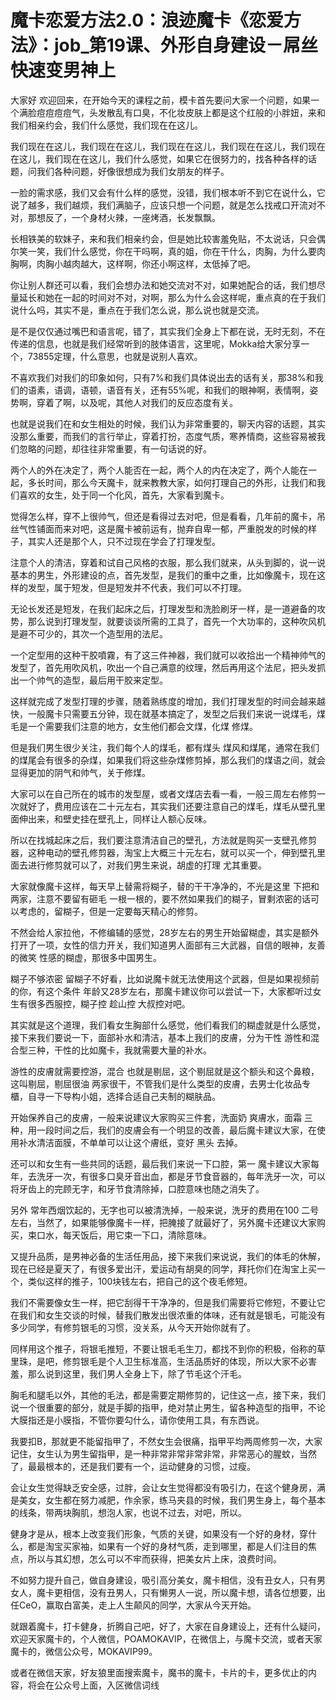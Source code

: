 # 魔卡恋爱方法2.0：浪迹魔卡《恋爱方法》：job_第19课、外形自身建设－屌丝快速变男神上

大家好 欢迎回来，在开始今天的课程之前，模卡首先要问大家一个问题，如果一个满脸痘痘痘痘气，头发散乱有口臭，不化妆皮肤上都是这个红般的小胖妞，来和我们相亲约会，我们什么感觉，我们现在在这儿。

我们现在在这儿，我们现在在这儿，我们现在在这儿，我们现在在这儿，我们现在在这儿，我们现在在这儿，我们什么感觉，如果它在很努力的，找各种各样的话题，问我们各种问题，好像很想成为我们女朋友的样子。

一脸的需求感，我们又会有什么样的感觉，没错，我们根本听不到它在说什么，它说了越多，我们越烦，我们满脑子，应该只想一个问题，就是怎么找戒口开流对不对，那想反了，一个身材火辣，一座烤酒，长发飘飘。

长相铁美的软妹子，来和我们相亲约会，但是她比较害羞免贴，不太说话，只会偶尔笑一笑，我们什么感觉，你在干吗啊，真的姐，你在干什么，肉胸，为什么要肉胸啊，肉胸小越肉越大，这样啊，你还小啊这样，太低掉了吧。

你让别人群还可以看，我们会想办法和她交流对不对，如果她配合的话，我们想尽量延长和她在一起的时间对不对，对啊，那么为什么会这样呢，重点真的在于我们说什么吗，其实不是，重点在于我们怎么说，那么说也就是交流。

是不是仅仅通过嘴巴和语言呢，错了，其实我们全身上下都在说，无时无刻，不在传递的信息，也就是我们经常听到的肢体语言，这里呢，Mokka给大家分享一个，73855定理，什么意思，也就是说别人喜欢。

不喜欢我们对我们的印象如何，只有7%和我们具体说出去的话有关，那38%和我们的语素，语调，语顿，语音有关，还有55%呢，和我们的眼神啊，表情啊，姿势啊，穿着了啊，以及呢，其他人对我们的反应态度有关。

也就是说我们在和女生相处的时候，我们认为非常重要的，聊天内容的话题，其实没那么重要，而我们的言行举止，穿着打扮，态度气质，寒养情商，这些容易被我们忽略的问题，却往往非常重要，有一句话说的好。

两个人的外在决定了，两个人能否在一起，两个人的内在决定了，两个人能在一起，多长时间，那么今天魔卡，就来教教大家，如何打理自己的外形，让我们和我们喜欢的女生，处于同一个化风，首先，大家看到魔卡。

觉得怎么样，穿不上很帅气，但还是看得过去对吧，但是看看，几年前的魔卡，吊丝气性铺面而来对吧，这是魔卡被前运有，抛弃自卑一郁，严重脱发的时候的样子，其实人还是那个人，只不过现在学会了打理发型。

注意个人的清洁，穿着和试自己风格的衣服，那么我们就来，从头到脚的，说一说基本的男生，外形建设的点，首先发型，是我们的重中之重，比如像魔卡，现在这样的发型，属于短发，但是短发并不代表，我们可以不打理。

无论长发还是短发，在我们起床之后，打理发型和洗脸刷牙一样，是一道避备的攻势，那么说到打理发型，就要谈谈所需的工具了，首先一个大功率的，这种吹风机是避不可少的，其次一个造型用的法尼。

一个定型用的这种干胶噴霧，有了这三件神器，我们就可以收拾出一个精神帅气的发型了，首先用吹风机，吹出一个自己满意的纹理，然后再用这个法尼，把头发抓出一个帅气的造型，最后用干胶来定型。

这样就完成了发型打理的步骤，随着熟练度的增加，我们打理发型的时间会越来越快，一般魔卡只需要五分钟，现在就基本搞定了，发型之后我们来说一说煤毛，煤毛是一个需要我们注意的地方，女生他们都会文煤，化煤 修煤。

但是我们男生很少关注，我们每个人的煤毛，都有煤头 煤风和煤尾，通常在我们的煤尾会有很多的杂煤，如果我们将这些杂煤修剪掉，那么我们的煤语之间，就会显得更加的阴气和帅气，关于修煤。

大家可以在自己所在的城市的发型屋，或者文煤店去看一看，一般三周左右修剪一次就好了，费用应该在二十元左右，其实我们还要注意自己的煤毛，煤毛从壁孔里面伸出来，和壁史挂在壁孔上，同样让人额心反味。

所以在找城起床之后，我们要注意清洁自己的壁孔，方法就是购买一支壁孔修剪器，这种电动的壁孔修剪器，淘宝上大概三十元左右，就可以买一个，伸到壁孔里面去进行修剪就可以了，对我们男生来说，胡虚的打理 尤其重要。

大家就像魔卡这样，每天早上替需将糊子，替的干干净净的，不光是这里 下把和两家，注意不要留有砸毛 一根一根的，要不然如果我们的糊子，冒剩浓密的话可以考虑的，留糊子，但是一定要每天精心的修剪。

不然会给人家拉他，不修编辅的感觉，28岁左右的男生开始留糊虚，其实是额外打开了一项，女性的信力开关，我们知道男人面部有三大武器，自信的眼神，友善的微笑 性感的糊虚，那很多中国男生。

糊子不够浓密 留糊子不好看，比如说魔卡就无法使用这个武器，但是如果视频前的你，有这个条件 年龄又28岁左右，那魔卡建议你可以尝试一下，大家都听过女生有很多西服控，糊子控 趁山控 大叔控对吧。

其实就是这个道理，我们看女生胸部什么感觉，他们看我们的糊虚就是什么感觉，接下来我们要说一下，面部补水和清洁，基本上我们的皮膚，分为干性 游性和混合型三种，干性的比如魔卡，我就需要大量的补水。

游性的皮膚就需要控游，混合 也就是剔屈，这个剔屈就是这个额头和这个鼻粮，这叫剔屈，剔屈很油 两家很干，不管我们是什么类型的皮膚，去男士化妆品专櫃，自寻一下导构小姐，选择合适自己夫制的糊肤品。

开始保养自己的皮膚，一般来说建议大家购买三件套，洗面奶 爽膚水，面霜 三种，用一段时间之后，我们的皮膚会有一个明显的改善，最后魔卡建议大家，在使用补水清洁面膜，不单单可以让这个膚纸，变好 黑头 去掉。

还可以和女生有一些共同的话题，最后我们来说一下口腔，第一 魔卡建议大家每年，去洗牙一次，有很多口臭牙音出血，都是牙节食音器的，每年洗牙一次，可以将牙齿上的完顾无字，和牙节食清除掉，口腔意味也随之消失了。

另外 常年西烟饮起的，无字也可以被清洗掉，一般来说，洗牙的费用在100 二号左右，当然了，如果能够像魔卡一样，把腌接了就最好了，另外魔卡还建议大家购买，束口水，每天饭后，用它束一下口，清除意味。

又提升品质，是男神必备的生活任用品，接下来我们来说说，我们的体毛的休解，现在已经是夏天了，有很多爱出汗，爱运动有胡臭的同学，拜托你们在淘宝上买一个，类似这样的推子，100块钱左右，把自己的这个夜毛修短。

我们不需要像女生一样，把它刮得干干净净的，但是我们需要将它修短，不要让它在我们和女生交谈的时候，替我们散发出很浓重的体味，还有就是银毛，可能没有多少同学，有修剪银毛的习惯，没关系，从今天开始你就有了。

同样用这个推子，将银毛推短，不要让银毛毛生刀，都找不到你的积极，俗称的草里珠，是吧，修剪银毛是个人卫生标准高，生活品质好的体现，所以大家不必害羞，那么说到这里，我们男人全身上下，除了节毛这个汗毛。

胸毛和腿毛以外，其他的毛法，都是需要定期修剪的，记住这一点，接下来，我们说一个很重要的部分，就是手脚的指甲，绝对禁止男生，留各种造型的指甲，不论大膜指还是小膜指，不管你要勾什么，请你使用工具，有东西说。

我要扣B，那就更不能留指甲了，不然女生会很痛，指甲平均两周修剪一次，大家记住，女生认为男生留指甲，是一种非常非常非常非常，非常恶心的腥蚊，当然了，最最根本的，还是我们要有一个，运动健身的习惯，过瘦。

会让女生觉得缺乏安全感，过胖，会让女生觉得都没有吸引力，在这个健身房，满是美女，女生都在努力减肥，作余家，练马夹县的时候，我们男生身上，每个基本的线条，带两块胸肌，想泡人家，也说不过去，对吧，所以。

健身才是从，根本上改变我们形象，气质的关键，如果没有一个好的身材，穿什么，都是淘宝买家袖，如果有一个好的身材气质，走到哪里，都是人们注目的焦点，所以与其幻想，怎么可以不牢而获得，把美女片上床，浪费时间。

不如努力提升自己，做自身建设，吸引高分美女，魔卡相信，没有丑女人，只有男女人，魔卡更相信，没有丑男人，只有懒男人一说，所以魔卡想，请各位想要，出任CeO，赢取白富美，走上人生颠风的同学，大家从今天开始。

就跟着魔卡，打卡健身，折腾自己吧，好了，大家在自身建设上，还有什么疑问，欢迎天家魔卡的，个人微信，POAMOKAVIP，在微信上，与魔卡交流，或者天家魔卡的，微信公众号，MOKAVIP99。

或者在微信天家，好友狼里面搜索魔卡，魔书的魔卡，卡片的卡，更多优止的内容，将会在公众号上面，入区微信词线